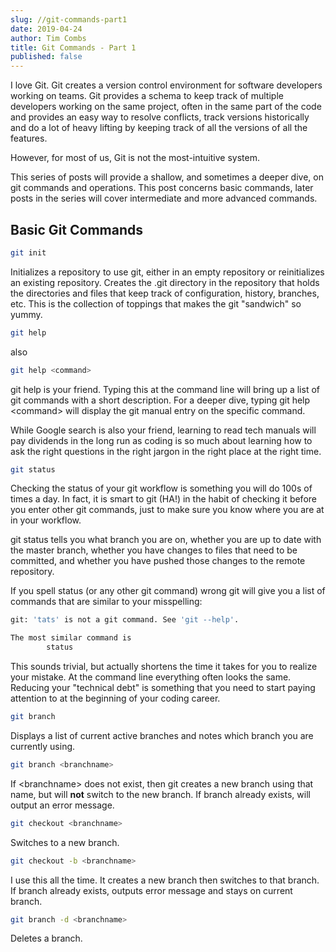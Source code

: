 ```yaml
---
slug: //git-commands-part1
date: 2019-04-24
author: Tim Combs
title: Git Commands - Part 1
published: false
---
```


I love Git. Git creates a version control environment for software developers working on teams. Git provides a schema to keep track of multiple developers working on the same project, often in the same part of the code and provides an easy way to resolve conflicts, track versions historically and do a lot of heavy lifting by keeping track of all the versions of all the features.

However, for most of us, Git is not the most-intuitive system.

This series of posts will provide a shallow, and sometimes a deeper dive, on git commands and operations. This post concerns basic commands, later posts in the series will cover intermediate and more advanced commands.

## Basic Git Commands

```bash
git init
```

Initializes a repository to use git, either in an empty repository or reinitializes an existing repository. Creates the .git directory in the repository that holds the directories and files that keep track of configuration, history, branches, etc. This is the collection of toppings that makes the git "sandwich" so yummy.

```bash
git help
```

also

```bash
git help <command>
```

git help is your friend. Typing this at the command line will bring up a list of git commands with a short description. For a deeper dive, typing git help \<command\> will display the git manual entry on the specific command.

While Google search is also your friend, learning to read tech manuals will pay dividends in the long run as coding is so much about learning how to ask the right questions in the right jargon in the right place at the right time.

```bash
git status
```

Checking the status of your git workflow is something you will do 100s of times a day. In fact, it is smart to git (HA!) in the habit of checking it before you enter other git commands, just to make sure you know where you are at in your workflow.

git status tells you what branch you are on, whether you are up to date with the master branch, whether you have changes to files that need to be committed, and whether you have pushed those changes to the remote repository.

If you spell status (or any other git command) wrong git will give you a list of commands that are similar to your misspelling:

```bash
git: 'tats' is not a git command. See 'git --help'.

The most similar command is
        status
```

This sounds trivial, but actually shortens the time it takes for you to realize your mistake. At the command line everything often looks the same. Reducing your "technical debt" is something that you need to start paying attention to at the beginning of your coding career.

```bash
git branch
```

Displays a list of current active branches and notes which branch you are currently using.

```bash
git branch <branchname>
```

If \<branchname\> does not exist, then git creates a new branch using that name, but will **not** switch to the new branch. If branch already exists, will output an error message.

```bash
git checkout <branchname>
```

Switches to a new branch.

```bash
git checkout -b <branchname>
```

I use this all the time. It creates a new branch then switches to that branch. If branch already exists, outputs error message and stays on current branch.

```bash
git branch -d <branchname>
```

Deletes a branch.
